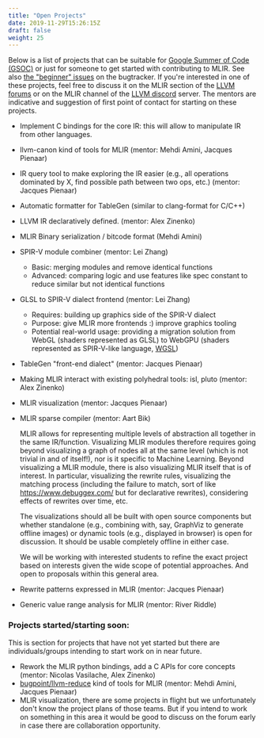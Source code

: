 ```yaml
---
title: "Open Projects"
date: 2019-11-29T15:26:15Z
draft: false
weight: 25
---
```


Below is a list of projects that can be suitable for [Google Summer of Code
(GSOC)](https://summerofcode.withgoogle.com/) or just for someone to get started
with contributing to MLIR. See also [the "beginner" issues](https://bugs.llvm.org/buglist.cgi?keywords=beginner%2C%20&keywords_type=allwords&list_id=176893&product=MLIR&query_format=advanced&resolution=---)
on the bugtracker.
If you're interested in one of these projects, feel free to discuss it on
the MLIR section of the [LLVM forums](https://llvm.discourse.group/c/mlir/31)
or on the MLIR channel of the [LLVM discord](https://discord.gg/xS7Z362)
server. The mentors are indicative and suggestion of first point of contact for
starting on these projects.

* Implement C bindings for the core IR: this will allow to manipulate IR from other languages.
* llvm-canon kind of tools for MLIR (mentor: Mehdi Amini, Jacques Pienaar)
* IR query tool to make exploring the IR easier (e.g., all operations dominated
  by X, find possible path between two ops, etc.) (mentor: Jacques Pienaar)
* Automatic formatter for TableGen (similar to clang-format for C/C++)
* LLVM IR declaratively defined. (mentor: Alex Zinenko)
* MLIR Binary serialization / bitcode format (Mehdi Amini)
* SPIR-V module combiner (mentor: Lei Zhang)
  * Basic: merging modules and remove identical functions
  * Advanced: comparing logic and use features like spec constant to reduce
  similar but not identical functions
* GLSL to SPIR-V dialect frontend (mentor: Lei Zhang)
  * Requires: building up graphics side of the SPIR-V dialect
  * Purpose: give MLIR more frontends :) improve graphics tooling
  * Potential real-world usage: providing a migration solution from WebGL
  (shaders represented as GLSL) to WebGPU (shaders represented as SPIR-V-like language, [WGSL](https://gpuweb.github.io/gpuweb/wgsl.html))
* TableGen "front-end dialect" (mentor: Jacques Pienaar)
* Making MLIR interact with existing polyhedral tools: isl, pluto (mentor: Alex Zinenko)
* MLIR visualization (mentor: Jacques Pienaar)
* MLIR sparse compiler (mentor: Aart Bik)

  MLIR allows for representing multiple levels of abstraction all together in the same IR/function. Visualizing MLIR modules therefore requires going beyond visualizing a graph of nodes all at the same level (which is not trivial in and of itself!), nor is it specific to Machine Learning. Beyond visualizing a MLIR module, there is also visualizing MLIR itself that is of interest. In particular, visualizing the rewrite rules, visualizing the matching process (including the failure to match, sort of like https://www.debuggex.com/ but for declarative rewrites), considering effects of rewrites over time, etc.

  The visualizations should all be built with open source components but whether standalone (e.g., combining with, say, GraphViz to generate offline images) or dynamic tools (e.g., displayed in browser) is open for discussion. It should be usable completely offline in either case.
	
	We will be working with interested students to refine the exact project based on interests given the wide scope of potential approaches. And open to proposals within this general area.

* Rewrite patterns expressed in MLIR (mentor: Jacques Pienaar)
* Generic value range analysis for MLIR (mentor: River Riddle)

### Projects started/starting soon:

This is section for projects that have not yet started but there are
individuals/groups intending to start work on in near future.

* Rework the MLIR python bindings, add a C APIs for core concepts (mentor: 
  Nicolas Vasilache, Alex Zinenko)
* [bugpoint/llvm-reduce](https://llvm.org/docs/BugpointRedesign.html) kind
  of tools for MLIR (mentor: Mehdi Amini, Jacques Pienaar)
* MLIR visualization, there are some projects in flight but we unfortunately
  don't know the project plans of those teams. But if you intend to work on
	something in this area it would be good to discuss on the forum early
	in case there are collaboration opportunity.
  
